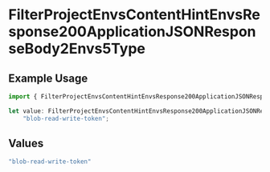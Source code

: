 # FilterProjectEnvsContentHintEnvsResponse200ApplicationJSONResponseBody2Envs5Type

## Example Usage

```typescript
import { FilterProjectEnvsContentHintEnvsResponse200ApplicationJSONResponseBody2Envs5Type } from "@simplesagar/vercel/models/filterprojectenvsop.js";

let value: FilterProjectEnvsContentHintEnvsResponse200ApplicationJSONResponseBody2Envs5Type =
    "blob-read-write-token";
```

## Values

```typescript
"blob-read-write-token"
```